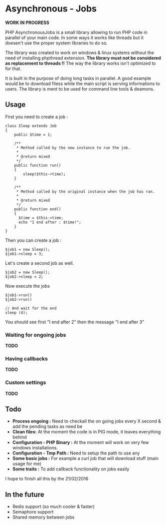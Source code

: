 # Asynchronous - Jobs

**WORK IN PROGRESS**

PHP AsynchronousJobs is a small library allowing to run PHP code in parallel of your main code. In some ways it works like threads but it doesen't use the proper system libraries to do so. 

The library was created to work on windows & linux systems without the need of installing phpthread extension. **The library must not be considered as replacement to threads !!** The way the library works isn't optimized to for that. 

It is built in the purpose of doing long tasks in parallel. A good example would be to download filess while the main script is serving informations to users. The library is ment to be used for command line tools & deamons. 

## Usage 

First you need to create a job : 
```
class Sleep extends Job
{
    public $time = 1;

    /**
     * Method called by the new instance to run the job.
     *
     * @return mixed
     */
    public function run()
    {
        sleep($this->time);
    }

    /**
     * Method called by the original instance when the job has ran.
     *
     * @return mixed
     */
    public function end()
    {
      $time = $this->time;
      echo "I end after : $time!";
    }
}
```

Then you can create a job : 
```
$job1 = new Sleep();
$job1->sleep = 3;
```

Let's create a second job as well.
```
$job2 = new Sleep();
$job2->sleep = 2;
```

Now execute the jobs
```
$job1->run()
$job2->run()

// And wait for the end
sleep (4);
```

You should see first "I end after 2" then the message "I end after 3"

### Waiting for ongoing jobs 
**TODO**

### Having callbacks
**TODO**

### Custom settings
**TODO**

## Todo 
* **Process ongoing :** Need to checkall the on going jobs every X second & add the pending tasks as need be
* **Clean files:** At the moment the code is in PIG mode, it leaves everything behind
* **Configuration - PHP Binary :** At the moment will work on very few windows installations.
* **Configuration - Tmp Path :** Need to setup the path to use any
* **Some basic jobs :** For example a curl job that will download stuff (main usage for me)
* **Some traits :** To add callback functionality on jobs easily

I hope to finish all this by the 21/02/2016

## In the future
* Redis support (so much cooler & faster)
* Semaphore support
* Shared memory between jobs
